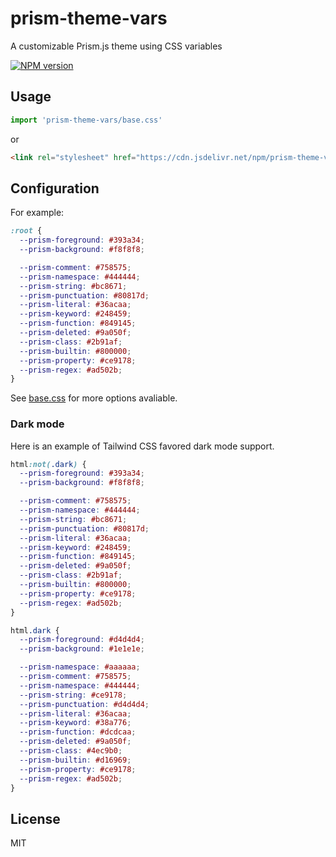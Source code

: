 # prism-theme-vars

A customizable Prism.js theme using CSS variables

[![NPM version](https://img.shields.io/npm/v/prism-theme-vars?color=a1b858)](https://www.npmjs.com/package/prism-theme-vars)

## Usage

```ts
import 'prism-theme-vars/base.css'
```

or

```html
<link rel="stylesheet" href="https://cdn.jsdelivr.net/npm/prism-theme-vars/base.css">
```

## Configuration

For example:

```css
:root {
  --prism-foreground: #393a34;
  --prism-background: #f8f8f8;

  --prism-comment: #758575;
  --prism-namespace: #444444;
  --prism-string: #bc8671;
  --prism-punctuation: #80817d;
  --prism-literal: #36acaa;
  --prism-keyword: #248459;
  --prism-function: #849145;
  --prism-deleted: #9a050f;
  --prism-class: #2b91af;
  --prism-builtin: #800000;
  --prism-property: #ce9178;
  --prism-regex: #ad502b;
}
```

See [base.css](./base.css) for more options avaliable.

### Dark mode

Here is an example of Tailwind CSS favored dark mode support.

```css
html:not(.dark) {
  --prism-foreground: #393a34;
  --prism-background: #f8f8f8;

  --prism-comment: #758575;
  --prism-namespace: #444444;
  --prism-string: #bc8671;
  --prism-punctuation: #80817d;
  --prism-literal: #36acaa;
  --prism-keyword: #248459;
  --prism-function: #849145;
  --prism-deleted: #9a050f;
  --prism-class: #2b91af;
  --prism-builtin: #800000;
  --prism-property: #ce9178;
  --prism-regex: #ad502b;
}

html.dark {
  --prism-foreground: #d4d4d4;
  --prism-background: #1e1e1e;

  --prism-namespace: #aaaaaa;
  --prism-comment: #758575;
  --prism-namespace: #444444;
  --prism-string: #ce9178;
  --prism-punctuation: #d4d4d4;
  --prism-literal: #36acaa;
  --prism-keyword: #38a776;
  --prism-function: #dcdcaa;
  --prism-deleted: #9a050f;
  --prism-class: #4ec9b0;
  --prism-builtin: #d16969;
  --prism-property: #ce9178;
  --prism-regex: #ad502b;
}
```

## License

MIT
